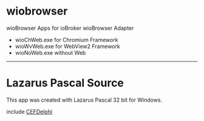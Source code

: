 # wiobrowser
wioBrowser Apps for ioBroker wioBrowser Adapter

* wioChWeb.exe for Chromium Framework
* wioWvWeb.exe for WebView2 Framework
* wioNoWeb.exe without Web

***
# Lazarus Pascal Source
This app was created with Lazarus Pascal 32 bit for Windows.

include [CEFDelphi](https://github.com/salvadordf/CEF4Delphi)
